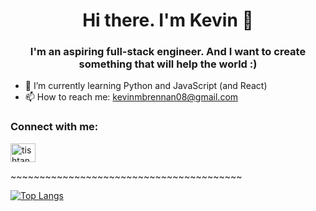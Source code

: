 <h1 align="center">Hi there. I'm Kevin 👋</h1>

<h3 align="center">I'm an aspiring full-stack engineer. And I want to create something that will help the world :)</h3>

- 🌱 I’m currently learning Python and JavaScript (and React)
- 📫 How to reach me: kevinmbrennan08@gmail.com

<h3 align="left">Connect with me:</h3>
<p align="left">
<a href="[https://linkedin.com/in/TishShaw](https://www.linkedin.com/in/brennan-kevin/)" target="blank"><img align="center" src="https://raw.githubusercontent.com/rahuldkjain/github-profile-readme-generator/master/src/images/icons/Social/linked-in-alt.svg" alt="tishtanya-shaw" height="30" width="40" /></a>
</p>

<p>~~~~~~~~~~~~~~~~~~~~~~~~~~~~~~~~~~~~~~~~</p>

[![Top Langs](https://github-readme-stats.vercel.app/api/top-langs/?username=kbrenn02&layout=compact)](https://github.com/kbrenn02/github-readme-stats)

<!--
**kbrenn02/kbrenn02** is a ✨ _special_ ✨ repository because its `README.md` (this file) appears on your GitHub profile.

Here are some ideas to get you started:

- 🔭 I’m currently working on ...
- 🌱 I’m currently learning ...
- 👯 I’m looking to collaborate on ...
- 🤔 I’m looking for help with ...
- 💬 Ask me about ...
- 📫 How to reach me: ...
- 😄 Pronouns: ...
- ⚡ Fun fact: ...
-->
